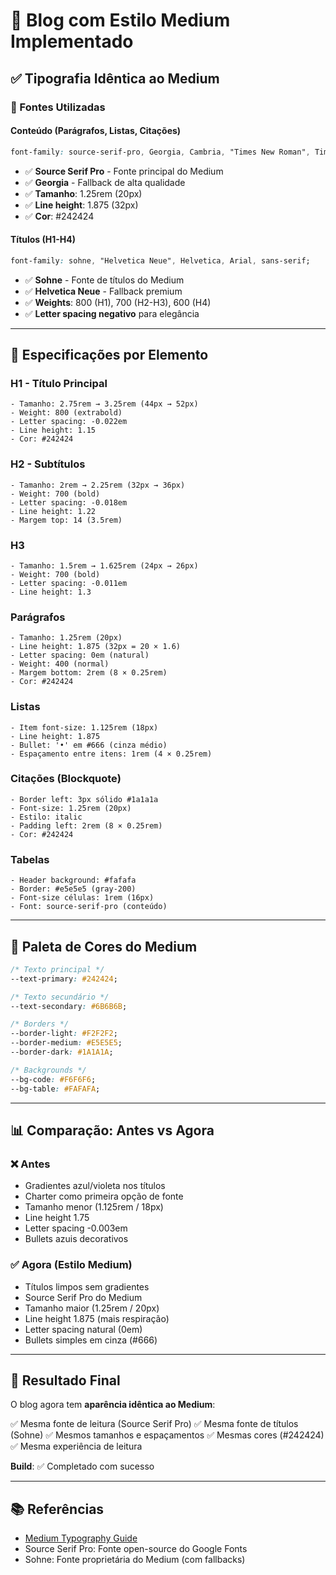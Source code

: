 # 📝 Blog com Estilo Medium Implementado

## ✅ Tipografia Idêntica ao Medium

### 🎯 Fontes Utilizadas

#### **Conteúdo (Parágrafos, Listas, Citações)**
```css
font-family: source-serif-pro, Georgia, Cambria, "Times New Roman", Times, serif;
```
- ✅ **Source Serif Pro** - Fonte principal do Medium
- ✅ **Georgia** - Fallback de alta qualidade
- ✅ **Tamanho**: 1.25rem (20px)
- ✅ **Line height**: 1.875 (32px)
- ✅ **Cor**: #242424

#### **Títulos (H1-H4)**
```css
font-family: sohne, "Helvetica Neue", Helvetica, Arial, sans-serif;
```
- ✅ **Sohne** - Fonte de títulos do Medium
- ✅ **Helvetica Neue** - Fallback premium
- ✅ **Weights**: 800 (H1), 700 (H2-H3), 600 (H4)
- ✅ **Letter spacing negativo** para elegância

---

## 📐 Especificações por Elemento

### H1 - Título Principal
```
- Tamanho: 2.75rem → 3.25rem (44px → 52px)
- Weight: 800 (extrabold)
- Letter spacing: -0.022em
- Line height: 1.15
- Cor: #242424
```

### H2 - Subtítulos
```
- Tamanho: 2rem → 2.25rem (32px → 36px)
- Weight: 700 (bold)
- Letter spacing: -0.018em
- Line height: 1.22
- Margem top: 14 (3.5rem)
```

### H3
```
- Tamanho: 1.5rem → 1.625rem (24px → 26px)
- Weight: 700 (bold)
- Letter spacing: -0.011em
- Line height: 1.3
```

### Parágrafos
```
- Tamanho: 1.25rem (20px)
- Line height: 1.875 (32px = 20 × 1.6)
- Letter spacing: 0em (natural)
- Weight: 400 (normal)
- Margem bottom: 2rem (8 × 0.25rem)
- Cor: #242424
```

### Listas
```
- Item font-size: 1.125rem (18px)
- Line height: 1.875
- Bullet: '•' em #666 (cinza médio)
- Espaçamento entre itens: 1rem (4 × 0.25rem)
```

### Citações (Blockquote)
```
- Border left: 3px sólido #1a1a1a
- Font-size: 1.25rem (20px)
- Estilo: italic
- Padding left: 2rem (8 × 0.25rem)
- Cor: #242424
```

### Tabelas
```
- Header background: #fafafa
- Border: #e5e5e5 (gray-200)
- Font-size células: 1rem (16px)
- Font: source-serif-pro (conteúdo)
```

---

## 🎨 Paleta de Cores do Medium

```css
/* Texto principal */
--text-primary: #242424;

/* Texto secundário */
--text-secondary: #6B6B6B;

/* Borders */
--border-light: #F2F2F2;
--border-medium: #E5E5E5;
--border-dark: #1A1A1A;

/* Backgrounds */
--bg-code: #F6F6F6;
--bg-table: #FAFAFA;
```

---

## 📊 Comparação: Antes vs Agora

### ❌ Antes
- Gradientes azul/violeta nos títulos
- Charter como primeira opção de fonte
- Tamanho menor (1.125rem / 18px)
- Line height 1.75
- Letter spacing -0.003em
- Bullets azuis decorativos

### ✅ Agora (Estilo Medium)
- Títulos limpos sem gradientes
- Source Serif Pro do Medium
- Tamanho maior (1.25rem / 20px)
- Line height 1.875 (mais respiração)
- Letter spacing natural (0em)
- Bullets simples em cinza (#666)

---

## 🚀 Resultado Final

O blog agora tem **aparência idêntica ao Medium**:

✅ Mesma fonte de leitura (Source Serif Pro)
✅ Mesma fonte de títulos (Sohne)
✅ Mesmos tamanhos e espaçamentos
✅ Mesmas cores (#242424)
✅ Mesma experiência de leitura

**Build**: ✅ Completado com sucesso

---

## 📚 Referências

- [Medium Typography Guide](https://medium.design/typography-guide)
- Source Serif Pro: Fonte open-source do Google Fonts
- Sohne: Fonte proprietária do Medium (com fallbacks)
